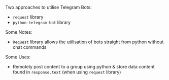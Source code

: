 Two approaches to utilise Telegram Bots:
- <code>request</code> library
- <code>python-telegram-bot</code> library

Some Notes:
- <code>Request</code> library allows the utilisation of bots straight from python without chat commands

Some Uses:
- Remotely post content to a group using python & store data content found in <code>response.text</code> (when using <code>request</code> library)
